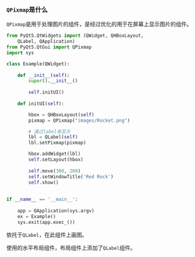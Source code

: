 ### `QPixmap`是什么

`QPixmap`是用于处理图片的组件，是经过优化的用于在屏幕上显示图片的组件。

```python
from PyQt5.QtWidgets import (QWidget, QHBoxLayout, 
    QLabel, QApplication)
from PyQt5.QtGui import QPixmap
import sys

class Example(QWidget):
    
    def __init__(self):
        super().__init__()
        
        self.initUI()   
        
    def initUI(self):      

        hbox = QHBoxLayout(self)
        pixmap = QPixmap("images/Rocket.png")

        # 通过label来显示
        lbl = QLabel(self)
        lbl.setPixmap(pixmap)

        hbox.addWidget(lbl)
        self.setLayout(hbox)
        
        self.move(300, 200)
        self.setWindowTitle('Red Rock')
        self.show()        
        
        
if __name__ == '__main__':
    
    app = QApplication(sys.argv)
    ex = Example()
    sys.exit(app.exec_())
```

依托于`QLabel`，在此组件上画图。

使用的水平布局组件，布局组件上添加了`QLabel`组件。


